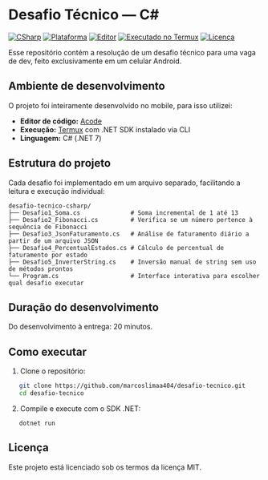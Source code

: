 # Desafio Técnico — C#

[![CSharp](https://img.shields.io/badge/C%23-.NET%207-blue?logo=c-sharp&logoColor=white)](https://learn.microsoft.com/pt-br/dotnet/)
[![Plataforma](https://img.shields.io/badge/Plataforma-Android%20Mobile-orange?logo=android)]()
[![Editor](https://img.shields.io/badge/Editor-Acode-informational?logo=visualstudiocode)]()
[![Executado no Termux](https://img.shields.io/badge/Execucao-Termux-000000?logo=linux)]()
[![Licença](https://img.shields.io/badge/Licença-MIT-green)](LICENSE)

Esse repositório contém a resolução de um desafio técnico para uma vaga de dev, feito exclusivamente em um celular Android.

## Ambiente de desenvolvimento

O projeto foi inteiramente desenvolvido no mobile, para isso utilizei:

- **Editor de código:** [Acode](https://play.google.com/store/apps/details?id=com.foxdebug.acode)
- **Execução:** [Termux](https://f-droid.org/en/packages/com.termux/) com .NET SDK instalado via CLI  
- **Linguagem:** C# (.NET 7)

## Estrutura do projeto

Cada desafio foi implementado em um arquivo separado, facilitando a leitura e execução individual:

```
desafio-tecnico-csharp/
├── Desafio1_Soma.cs              # Soma incremental de 1 até 13
├── Desafio2_Fibonacci.cs         # Verifica se um número pertence à sequência de Fibonacci
├── Desafio3_JsonFaturamento.cs   # Análise de faturamento diário a partir de um arquivo JSON
├── Desafio4_PercentualEstados.cs # Cálculo de percentual de faturamento por estado
├── Desafio5_InverterString.cs    # Inversão manual de string sem uso de métodos prontos
└── Program.cs                    # Interface interativa para escolher qual desafio executar
```

## Duração do desenvolvimento

Do desenvolvimento à entrega: 20 minutos.

## Como executar

1. Clone o repositório:
```bash
   git clone https://github.com/marcoslimaa404/desafio-tecnico.git
   cd desafio-tecnico
```

2. Compile e execute com o SDK .NET:
```
   dotnet run
```

## Licença

Este projeto está licenciado sob os termos da licença MIT.
